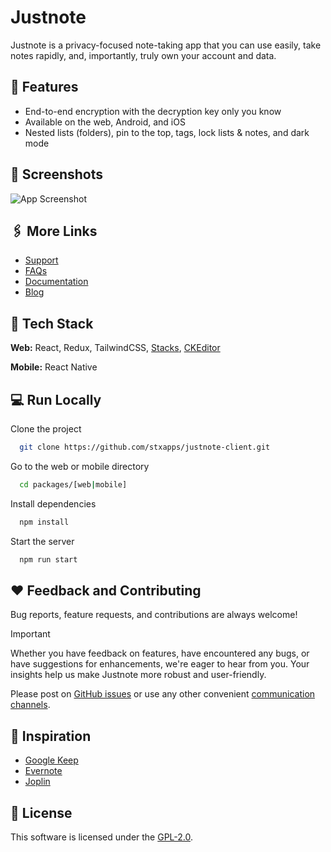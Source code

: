 # Justnote

Justnote is a privacy-focused note-taking app that you can use easily, take notes rapidly, and, importantly, truly own your account and data.

## 🎨 Features

- End-to-end encryption with the decryption key only you know
- Available on the web, Android, and iOS
- Nested lists (folders), pin to the top, tags, lock lists & notes, and dark mode

## 📸 Screenshots

![App Screenshot](https://justnote.cc/static/media/main-desktop-in-dark-chrome.97c7f9b4e723a4cea91e.png)

## 🖇️ More Links

- [Support](https://justnote.cc/#support)
- [FAQs](https://docs.justnote.cc/faqs)
- [Documentation](https://docs.justnote.cc)
- [Blog](https://medium.com/@stxapps)

## 🤖 Tech Stack

**Web:** React, Redux, TailwindCSS, [Stacks](https://www.hiro.so/stacks-js), [CKEditor](https://ckeditor.com)

**Mobile:** React Native

## 💻 Run Locally

Clone the project

```bash
  git clone https://github.com/stxapps/justnote-client.git
```

Go to the web or mobile directory

```bash
  cd packages/[web|mobile]
```

Install dependencies

```bash
  npm install
```

Start the server

```bash
  npm run start
```

## ❤️ Feedback and Contributing

Bug reports, feature requests, and contributions are always welcome!

> [!IMPORTANT]
> Whether you have feedback on features, have encountered any bugs, or have suggestions for enhancements, we're eager to hear from you. Your insights help us make Justnote more robust and user-friendly.

Please post on [GitHub issues](https://github.com/stxapps/justnote-client/issues) or use any other convenient [communication channels](https://justnote.cc/#support).

## 🤩 Inspiration

 - [Google Keep](https://www.google.com/keep/)
 - [Evernote](https://evernote.com/)
 - [Joplin](https://joplinapp.org/)

## 📃 License

This software is licensed under the [GPL-2.0](https://github.com/stxapps/justnote-client/blob/main/LICENSE).
